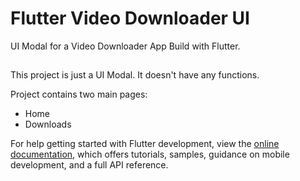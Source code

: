 # Flutter Video Downloader UI

UI Modal for a Video Downloader App Build with Flutter.

## 

This project is just a UI Modal. It doesn't have any functions.

Project contains two main pages:

- Home
- Downloads

For help getting started with Flutter development, view the
[online documentation](https://docs.flutter.dev/), which offers tutorials,
samples, guidance on mobile development, and a full API reference.
